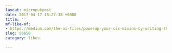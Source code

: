 ```yaml
---
layout: micropubpost
date: 2017-04-17 15:27:38 +0000
title: ''
mf-like-of:
- https://medium.com/the-ui-files/powerup-your-css-mixins-by-writing-them-with-javascript-825b41728a55
slug: 55658
category: likes

---
```

